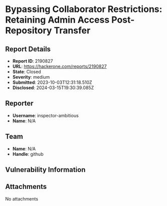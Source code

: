# Bypassing Collaborator Restrictions: Retaining Admin Access Post-Repository Transfer

## Report Details
- **Report ID**: 2190827
- **URL**: https://hackerone.com/reports/2190827
- **State**: Closed
- **Severity**: medium
- **Submitted**: 2023-10-03T12:31:18.510Z
- **Disclosed**: 2024-03-15T19:30:39.085Z

## Reporter
- **Username**: inspector-ambitious
- **Name**: N/A

## Team
- **Name**: N/A
- **Handle**: github

## Vulnerability Information


## Attachments
No attachments
